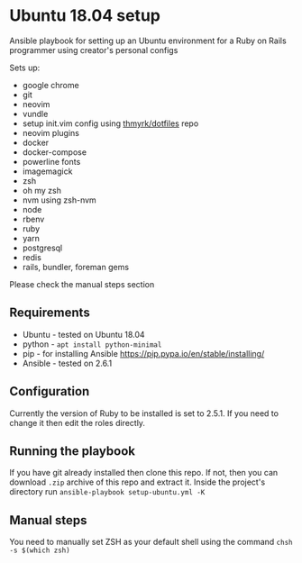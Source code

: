 # Ubuntu 18.04 setup
Ansible playbook for setting up an Ubuntu environment for a Ruby on Rails programmer using creator's personal configs

Sets up:
* google chrome
* git
* neovim
* vundle
* setup init.vim config using [thmyrk/dotfiles](https://github.com/thmyrk/dotfiles) repo
* neovim plugins
* docker
* docker-compose
* powerline fonts
* imagemagick
* zsh
* oh my zsh
* nvm using zsh-nvm
* node
* rbenv
* ruby
* yarn
* postgresql
* redis
* rails, bundler, foreman gems

Please check the manual steps section

## Requirements
* Ubuntu - tested on Ubuntu 18.04
* python - `apt install python-minimal`
* pip - for installing Ansible https://pip.pypa.io/en/stable/installing/
* Ansible - tested on 2.6.1

## Configuration
Currently the version of Ruby to be installed is set to 2.5.1. If you need to change it then edit the roles directly.

## Running the playbook
If you have git already installed then clone this repo. If not, then you can download `.zip` archive of this repo and extract it. Inside the project's directory run `ansible-playbook setup-ubuntu.yml -K`

## Manual steps
You need to manually set ZSH as your default shell using the command
`chsh -s $(which zsh)`
